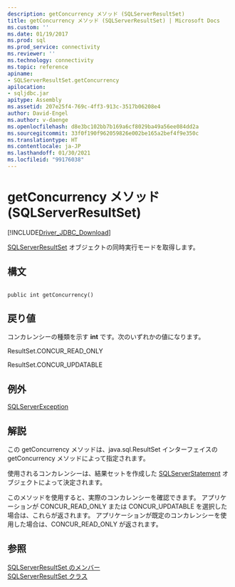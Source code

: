 ```yaml
---
description: getConcurrency メソッド (SQLServerResultSet)
title: getConcurrency メソッド (SQLServerResultSet) | Microsoft Docs
ms.custom: ''
ms.date: 01/19/2017
ms.prod: sql
ms.prod_service: connectivity
ms.reviewer: ''
ms.technology: connectivity
ms.topic: reference
apiname:
- SQLServerResultSet.getConcurrency
apilocation:
- sqljdbc.jar
apitype: Assembly
ms.assetid: 207e25f4-769c-4ff3-913c-3517b06208e4
author: David-Engel
ms.author: v-daenge
ms.openlocfilehash: d8e3bc102bb7b169a6cf8029ba49a56ee084dd2a
ms.sourcegitcommit: 33f0f190f962059826e002be165a2bef4f9e350c
ms.translationtype: HT
ms.contentlocale: ja-JP
ms.lasthandoff: 01/30/2021
ms.locfileid: "99176038"
---
```

# <a name="getconcurrency-method-sqlserverresultset"></a>getConcurrency メソッド (SQLServerResultSet)
[!INCLUDE[Driver_JDBC_Download](../../../includes/driver_jdbc_download.md)]

  [SQLServerResultSet](../../../connect/jdbc/reference/sqlserverresultset-class.md) オブジェクトの同時実行モードを取得します。  
  
## <a name="syntax"></a>構文  
  
```  
  
public int getConcurrency()  
```  
  
## <a name="return-value"></a>戻り値  
 コンカレンシーの種類を示す **int** です。次のいずれかの値になります。  
  
 ResultSet.CONCUR_READ_ONLY  
  
 ResultSet.CONCUR_UPDATABLE  
  
## <a name="exceptions"></a>例外  
 [SQLServerException](../../../connect/jdbc/reference/sqlserverexception-class.md)  
  
## <a name="remarks"></a>解説  
 この getConcurrency メソッドは、java.sql.ResultSet インターフェイスの getConcurrency メソッドによって指定されます。  
  
 使用されるコンカレンシーは、結果セットを作成した [SQLServerStatement](../../../connect/jdbc/reference/sqlserverstatement-class.md) オブジェクトによって決定されます。  
  
 このメソッドを使用すると、実際のコンカレンシーを確認できます。 アプリケーションが CONCUR_READ_ONLY または CONCUR_UPDATABLE を選択した場合は、これらが返されます。 アプリケーションが既定のコンカレンシーを使用した場合は、CONCUR_READ_ONLY が返されます。  
  
## <a name="see-also"></a>参照  
 [SQLServerResultSet のメンバー](../../../connect/jdbc/reference/sqlserverresultset-members.md)   
 [SQLServerResultSet クラス](../../../connect/jdbc/reference/sqlserverresultset-class.md)  
  
  
